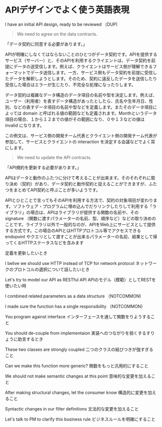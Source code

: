 # APIデザインでよく使う英語表現

I have an initial API design, ready to be reviewed （DUP)

> We need to agree on the data contracts. 

「データ契約に同意する必要があります。」

APIが明確にしなくてはならないことのひとつがデータ契約です。APIを提供するサービス（サーバー）と、そのAPIを利用するクライエントは、データ契約を前提にデータの送受信します。例えば、クライエントはサービス側が理解できるフォーマットでデータ送信します。一方、サービス側もデータ契約を前提に受信したデータを解釈しようとします。そのため、契約に違反したデータを送信したり受信した場合はエラーが生じたり、不完全な処理になったりします。

データ契約は複雑なデータ構造のデータ項目の名前や型を決定します。例えば、ユーザー（利用者）を表すデータ構造があったとしたら、氏名や生年月日、性別、などの表すデータ項目の名前や型などを定義します。またそのデータ項目によっては domain と呼ばれる値の範囲なども定義されます。Monthというデータ項目の場合、１から１２までの値がその範囲になり、０や１３などの値は invalid になります。

この例文は、サービス側の開発チーム代表とクライエント側の開発チーム代表が参加して、サービスとクライエントの interaction を決定する会議などでよく耳にします。

> We need to update the API contracts.

「API規約を更新する必要があります。」
 
 APIはデータと動作のふたつに分けて考えることが出来ます。そのそれぞれに取り決め（契約）があり、データ契約と動作契約と捉えることができますが、ふたつをまとめてAPI契約と呼ぶことが多いようです。
 
 APIとひとことで言ってもそのAPIを利用する方法で、契約の対象項目が変わります。ソフトウェア・プログラムに埋め込んでだりリンクしたりして利用する「ライブラリ」の場合は、APIはライブラリが提供する関数の名前や、その signature （関数に渡すパラメーターの名前、型、順序など）などの取り決めのことです。ライブラリ以外で一般的なのが、APIをWeb上にサービスとして提供する方式です。この場合のAPIとはHTTPプロトコル等でアクセスできる endopoint やクエリとして渡すことが出来るパラメーターの名前、結果として帰ってくるHTTPステータスなどを含みます
 
 
 定義を更新したいとき

I belive we should use HTTP instead of TCP for network protocol ネットワークのプロトコルの選択について話したいとき

Let's try to model our API as RESTful API APIのモデル（模範）としてRESTを使いたい時

I combined related parameters as a data structure （NOTCOMMON)

I made sure the function has a single responsibility （NOTCOMMON)

You program against interface インターフェースを通して関数をりようすること

You should de-couple from implementaion 実装へのつながりを弱くするすりょうに助言するとき

These two classes are strongly coupled 二つのクラスの結びつきが強すぎること

Can we make this function more generic? 関数をもっと汎用的にすること

We should not make semantic changes at this point 意味的な変更を加えること

After making structural changes, let the consumer know 構造的に変更を加えること

Syntactic changes in our filter definitions 文法的な変更を加えること

Let's talk to PM to clarify this business rule ビジネスルールを明確にすること

